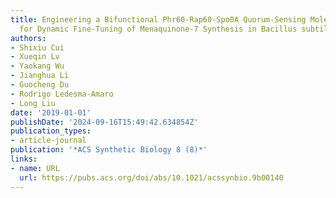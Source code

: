 ```yaml
---
title: Engineering a Bifunctional Phr60-Rap60-Spo0A Quorum-Sensing Molecular Switch
  for Dynamic Fine-Tuning of Menaquinone-7 Synthesis in Bacillus subtilis
authors:
- Shixiu Cui
- Xueqin Lv
- Yaokang Wu
- Jianghua Li
- Guocheng Du
- Rodrigo Ledesma-Amaro
- Long Liu
date: '2019-01-01'
publishDate: '2024-09-16T15:49:42.634854Z'
publication_types:
- article-journal
publication: '*ACS Synthetic Biology 8 (8)*'
links:
- name: URL
  url: https://pubs.acs.org/doi/abs/10.1021/acssynbio.9b00140
---
```

